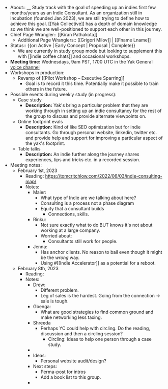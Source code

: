 - About:: __ Study track with the goal of speeding up an indies first few months/years as an Indie Consultant. As an organization still in incubation (founded Jan 2023), we are still trying to define how to achieve this goal. [[Yak Collective]] has a depth of domain knowledge so we think we are well-positioned to support each other in this journey. 
- Chief Page Wrangler:: [[Kiran Pathakota]]
    - Additional Page Wranglers:: [[Grigori Milov]] | [[Fname Lname]]
- Status:: {{or: Active | Early Concept | Proposal | Complete}}
    - We are currently in study group mode but looking to supplement this with [[indie coffee chats]] and occasional workshops.
- **Meeting time:** Wednesdays, 9am PST, 1700 UTC in the Yak General [voice channel](https://discord.com/channels/692111190851059762/692111190851059767)
- Workshops in production: 
    - Revamp of [[Pilot Workshop – Executive Sparring]]
        - Goal is to record it this time. Potentially make it possible to train others in the future. 
- Possible events during weekly study (in progress): 
    - Case study
        - **Description:** Yak's bring a particular problem that they are working through in setting up an indie consultancy for the rest of the group to discuss and provide alternate viewpoints on. 
    - Online footprint evals
        - **Description:** Kind of like SEO optimization but for indie consultants. Go through personal website, linkedin, twitter etc. and provide help and support for improving a particular aspect of the yak's footprint. 
    - Table talks
        - **Description:** An indie further along the journey shares experiences, tips and tricks etc. in a recorded session. 
- Meeting notes: 
    - February 1st, 2023
        - Reading: https://tomcritchlow.com/2022/06/03/indie-consulting-map/ 
        - Notes: 
            - Maier:
                - What type of Indie are we talking about here? 
                - Consulting is a process not a phase diagram
                - Equity that a consultant builds
                    - Connections, skills.
            - Rinku: 
                - Not sure exactly what to do BUT knows it's not about working at a large company. 
                - Worried about: 
                    - Consultants still work for people.
            - Jenna: 
                - Has anchor clients. No reason to bail even though it might be the *wrong* way. 
                - Using #[[Indie Accelerator]] as a potential for a reboot. 
    - February 8th, 2023
        - Reading: 
        - Notes: 
            - Drew:
                - Different problem. 
                - Leg of sales is the hardest. Going from the connection -> sale is tough. 
            - Gbenga: 
                - What are good strategies to find common ground and make networking less taxing. 
            - Shreeda
                - Perhaps YC could help with circling. Do the reading, discussion and then a circling session? 
                    - Circling: Ideas to help one person through a case study. 
            - 
            - Ideas: 
                - Personal website audit/design? 
            - Next steps: 
                - Perma-post for intros
                - Add a book list to this group. 
            - 
